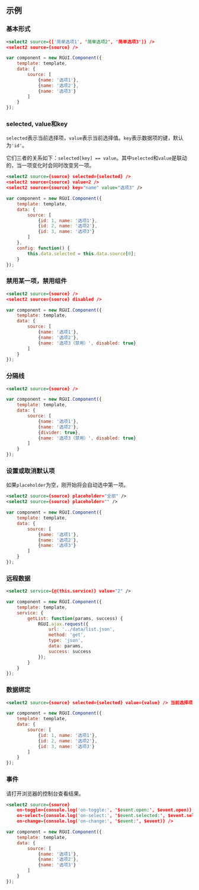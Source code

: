 ## 示例

### 基本形式

<div class="m-example"></div>

```xml
<select2 source={['简单选项1', '简单选项2', '简单选项3']} />
<select2 source={source} />
```

```javascript
var component = new RGUI.Component({
    template: template,
    data: {
        source: [
            {name: '选项1'},
            {name: '选项2'},
            {name: '选项3'}
        ]
    }
});
```

### selected, value和key

`selected`表示当前选择项，`value`表示当前选择值。`key`表示数据项的键，默认为`'id'`。

它们三者的关系如下：`selected[key] == value`。其中`selected`和`value`是联动的，当一项变化时会同时改变另一项。

<div class="m-example"></div>

```xml
<select2 source={source} selected={selected} />
<select2 source={source} value=2 />
<select2 source={source} key="name" value="选项3" />
```

```javascript
var component = new RGUI.Component({
    template: template,
    data: {
        source: [
            {id: 1, name: '选项1'},
            {id: 2, name: '选项2'},
            {id: 3, name: '选项3'}
        ]
    },
    config: function() {
        this.data.selected = this.data.source[0];
    }
});
```

### 禁用某一项，禁用组件

<div class="m-example"></div>

```xml
<select2 source={source} />
<select2 source={source} disabled />
```

```javascript
var component = new RGUI.Component({
    template: template,
    data: {
        source: [
            {name: '选项1'},
            {name: '选项2'},
            {name: '选项3（禁用）', disabled: true}
        ]
    }
});
```

### 分隔线

<div class="m-example"></div>

```xml
<select2 source={source} />
```

```javascript
var component = new RGUI.Component({
    template: template,
    data: {
        source: [
            {name: '选项1'},
            {name: '选项2'},
            {divider: true},
            {name: '选项3（禁用）', disabled: true}
        ]
    }
});
```

### 设置或取消默认项

如果`placeholder`为空，刚开始将会自动选中第一项。

<div class="m-example"></div>

```xml
<select2 source={source} placeholder="全部" />
<select2 source={source} placeholder="" />
```

```javascript
var component = new RGUI.Component({
    template: template,
    data: {
        source: [
            {name: '选项1'},
            {name: '选项2'},
            {name: '选项3'}
        ]
    }
});
```

### 远程数据

<div class="m-example"></div>

```xml
<select2 service={@(this.service)} value="2" />
```

```javascript
var component = new RGUI.Component({
    template: template,
    service: {
        getList: function(params, success) {
            RGUI.ajax.request({
                url: '../data/list.json',
                method: 'get',
                type: 'json',
                data: params,
                success: success
            });
        }
    }
});
```

### 数据绑定

<div class="m-example"></div>

```xml
<select2 source={source} selected={selected} value={value} /> 当前选择项：{selected ? selected.name : 'undefined'}，当前选择值：{value || 'undefined'}
```

```javascript
var component = new RGUI.Component({
    template: template,
    data: {
        source: [
            {id: 1, name: '选项1'},
            {id: 2, name: '选项2'},
            {id: 3, name: '选项3'}
        ]
    }
});
```

### 事件

请打开浏览器的控制台查看结果。

<div class="m-example"></div>

```xml
<select2 source={source}
    on-toggle={console.log('on-toggle:', '$event.open:', $event.open)}
    on-select={console.log('on-select:', '$event.selected:', $event.selected)}
    on-change={console.log('on-change:', '$event:', $event)} />
```

```javascript
var component = new RGUI.Component({
    template: template,
    data: {
        source: [
            {name: '选项1'},
            {name: '选项2'},
            {name: '选项3'}
        ]
    }
});
```


<!-- #### Test

<!- div class="m-example"></div>

```! xml
<select2 source={['很长很高很长很高很长很高的选择项', '很长很高很长很高很长很高的选择项', '很长很高很长很高很长很高的选择项', '很长很高很长很高很长很高的选择项', '很长很高很长很高很长很高的选择项', '很长很高很长很高很长很高的选择项', '很长很高很长很高很长很高的选择项', '很长很高很长很高很长很高的选择项', '很长很高很长很高很长很高的选择项', '很长很高很长很高很长很高的选择项', '很长很高很长很高很长很高的选择项', '很长很高很长很高很长很高的选择项']} />
``` -->
